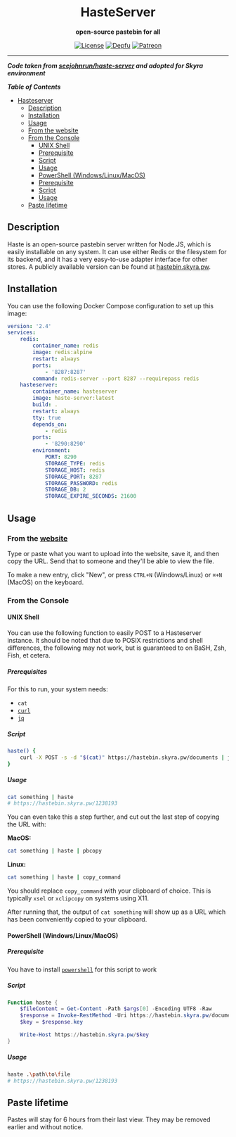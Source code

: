 <div align="center">

# HasteServer

**open-source pastebin for all**

[![License](https://img.shields.io/github/license/skyra-project/docker-images?logo=github&maxAge=3600&style=flat-square)](https://github.com/skyra-project/docker-images/blob/main/LICENSE.md)
[![Depfu](https://badges.depfu.com/badges/1fa296942ce74ea50e813495d4fc3343/count.svg)](https://depfu.com/github/skyra-project/docker-images?project_id=23823)
[![Patreon](https://img.shields.io/badge/donate-patreon-F96854.svg?logo=patreon)](https://donate.skyra.pw/patreon)

</div>

---

**_Code taken from [seejohnrun/haste-server](https://github.com/seejohnrun/haste-server) and adopted for Skyra environment_**

**_Table of Contents_**

-   [Hasteserver](#hasteserver)
    -   [Description](#description)
    -   [Installation](#installation)
    -   [Usage](#usage)
    -   [From the website](#from-the-website)
    -   [From the Console](#from-the-console)
        -   [UNIX Shell](#unix-shell)
        -   [Prerequisite](#prerequisite)
        -   [Script](#script)
        -   [Usage](#usage-1)
        -   [PowerShell (Windows/Linux/MacOS)](#powershell-windowslinuxmacos)
        -   [Prerequisite](#prerequisite-1)
        -   [Script](#script-1)
        -   [Usage](#usage-2)
    -   [Paste lifetime](#paste-lifetime)

## Description

Haste is an open-source pastebin server written for Node.JS, which is easily
installable on any system. It can use either Redis or the filesystem for its
backend, and it has a very easy-to-use adapter interface for other stores. A
publicly available version can be found at [hastebin.skyra.pw][website].

## Installation

You can use the following Docker Compose configuration to set up this image:

```yaml
version: '2.4'
services:
    redis:
        container_name: redis
        image: redis:alpine
        restart: always
        ports:
            - '8287:8287'
        command: redis-server --port 8287 --requirepass redis
    hasteserver:
        container_name: hasteserver
        image: haste-server:latest
        build: .
        restart: always
        tty: true
        depends_on:
            - redis
        ports:
            - '8290:8290'
        environment:
            PORT: 8290
            STORAGE_TYPE: redis
            STORAGE_HOST: redis
            STORAGE_PORT: 8287
            STORAGE_PASSWORD: redis
            STORAGE_DB: 2
            STORAGE_EXPIRE_SECONDS: 21600
```

## Usage

### From the [website]

Type or paste what you want to upload into the website, save it, and then copy
the URL. Send that to someone and they'll be able to view the file.

To make a new entry, click "New", or press `CTRL+N` (Windows/Linux) or `⌘+N` (MacOS) on the keyboard.

### From the Console

#### UNIX Shell

You can use the following function to easily POST to a Hasteserver instance.
It should be noted that due to POSIX restrictions and shell differences, the
following may not work, but is guaranteed to on BaSH, Zsh, Fish, et cetera.

##### Prerequisites

For this to run, your system needs:

-   `cat`
-   [`curl`](https://github.com/curl/curl)
-   [`jq`](https://github.com/stedolan/jq)

##### Script

```sh
haste() {
	curl -X POST -s -d "$(cat)" https://hastebin.skyra.pw/documents | jq --raw-output '.key' | { read key; echo "https://hastebin.skyra.pw/${key}"; }
}
```

##### Usage

```sh
cat something | haste
# https://hastebin.skyra.pw/1238193
```

You can even take this a step further, and cut out the last step of copying the
URL with:

**MacOS:**

```sh
cat something | haste | pbcopy
```

**Linux:**

```sh
cat something | haste | copy_command
```

You should replace `copy_command` with your clipboard of choice. This is
typically `xsel` or `xclipcopy` on systems using X11.

After running that, the output of `cat something` will show up as a URL
which has been conveniently copied to your clipboard.

#### PowerShell (Windows/Linux/MacOS)

##### Prerequisite

You have to install [`powershell`](https://github.com/PowerShell/powershell/releases/latest) for this script to work

##### Script

```ps1
Function haste {
	$fileContent = Get-Content -Path $args[0] -Encoding UTF8 -Raw
	$response = Invoke-RestMethod -Uri https://hastebin.skyra.pw/documents -Method POST -Body $fileContent
	$key = $response.key

	Write-Host https://hastebin.skyra.pw/$key
}
```

##### Usage

```sh
haste .\path\to\file
# https://hastebin.skyra.pw/1238193
```

## Paste lifetime

Pastes will stay for 6 hours from their last view. They may be removed earlier
and without notice.

[website]: http://hastebin.skyra.pw
